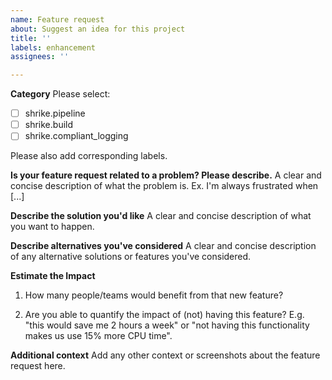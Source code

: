 ```yaml
---
name: Feature request
about: Suggest an idea for this project
title: ''
labels: enhancement
assignees: ''

---
```


**Category**
Please select:
- [ ] shrike.pipeline
- [ ] shrike.build
- [ ] shrike.compliant_logging

Please also add corresponding labels.

**Is your feature request related to a problem? Please describe.**
A clear and concise description of what the problem is. Ex. I'm always frustrated when [...]

**Describe the solution you'd like**
A clear and concise description of what you want to happen.

**Describe alternatives you've considered**
A clear and concise description of any alternative solutions or features you've considered.

**Estimate the Impact**
1. How many people/teams would benefit from that new feature?

2. Are you able to quantify the impact of (not) having this feature? E.g. "this would save me 2 hours a week" or "not having this functionality makes us use 15% more CPU time".

**Additional context**
Add any other context or screenshots about the feature request here.

